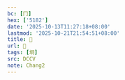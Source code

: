 ```yaml
---
bc: [冂]
hex: ['5182']
date: '2025-10-13T11:27:18+08:00'
lastmod: '2025-10-21T21:54:51+08:00'
title: 󰖵
url: 󰖵
tags: [坰]
src: DCCV
note: Chang2
---
```

